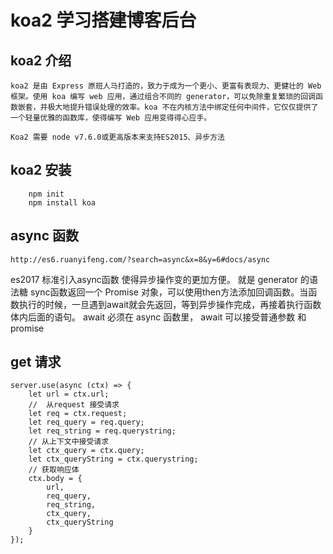 # koa2  学习搭建博客后台
## koa2 介绍
```
koa2 是由 Express 原班人马打造的，致力于成为一个更小、更富有表现力、更健壮的 Web 框架。使用 koa 编写 web 应用，通过组合不同的 generator，可以免除重复繁琐的回调函数嵌套，并极大地提升错误处理的效率。koa 不在内核方法中绑定任何中间件，它仅仅提供了一个轻量优雅的函数库，使得编写 Web 应用变得得心应手。
```
```
Koa2 需要 node v7.6.0或更高版本来支持ES2015、异步方法
``` 

## koa2 安装
```
    npm init 
    npm install koa
```

## async 函数
```
http://es6.ruanyifeng.com/?search=async&x=8&y=6#docs/async
```

es2017 标准引入async函数 使得异步操作变的更加方便。
就是 generator 的语法糖
sync函数返回一个 Promise 对象，可以使用then方法添加回调函数。当函数执行的时候，一旦遇到await就会先返回，等到异步操作完成，再接着执行函数体内后面的语句。
await 必须在 async 函数里， await 可以接受普通参数 和 promise

## get 请求

```
server.use(async (ctx) => {
    let url = ctx.url;
    //  从request 接受请求
    let req = ctx.request;
    let req_query = req.query;
    let req_string = req.querystring;
    // 从上下文中接受请求
    let ctx_query = ctx.query;
    let ctx_queryString = ctx.querystring;
    // 获取响应体
    ctx.body = {
        url,
        req_query,
        req_string,
        ctx_query,
        ctx_queryString
    }
});
```


